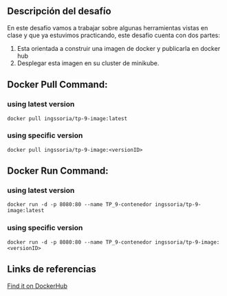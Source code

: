 ## Descripción del desafío

En este desafio vamos a trabajar sobre algunas herramientas vistas en clase y que ya estuvimos practicando, este desafio cuenta con dos partes:
1. Esta orientada a construir una imagen de docker y publicarla en docker hub
2. Desplegar esta imagen en su cluster de minikube.


## Docker Pull Command:

### using latest version
```bach
docker pull ingssoria/tp-9-image:latest
```
### using specific version
```bach
docker pull ingssoria/tp-9-image:<versionID>
```

## Docker Run Command:

### using latest version
```bach
docker run -d -p 8080:80 --name TP_9-contenedor ingssoria/tp-9-image:latest
```
### using specific version
```bach
docker run -d -p 8080:80 --name TP_9-contenedor ingssoria/tp-9-image:<versionID>
```
## Links de referencias
[Find it on DockerHub](https://hub.docker.com/r/ingssoria/tp-9-image/tags)
